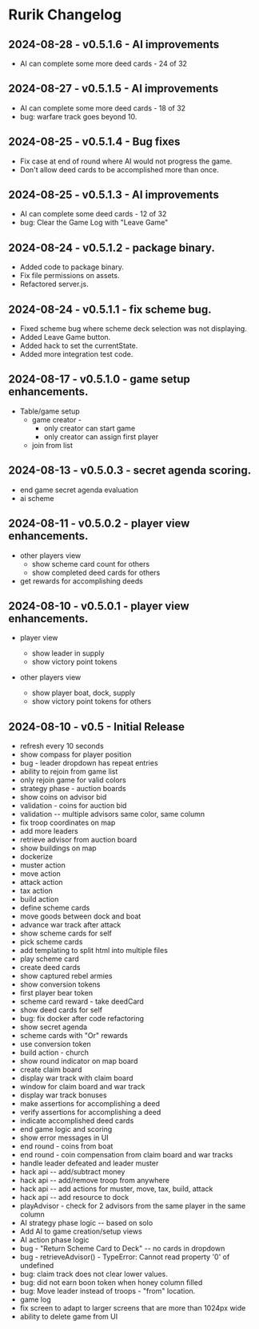 # Rurik Changelog

## 2024-08-28 - v0.5.1.6 - AI improvements
* AI can complete some more deed cards - 24 of 32

## 2024-08-27 - v0.5.1.5 - AI improvements
* AI can complete some more deed cards - 18 of 32
* bug: warfare track goes beyond 10.

## 2024-08-25 - v0.5.1.4 - Bug fixes
* Fix case at end of round where AI would not progress the game.
* Don't allow deed cards to be accomplished more than once.

## 2024-08-25 - v0.5.1.3 - AI improvements
* AI can complete some deed cards - 12 of 32
* bug: Clear the Game Log with "Leave Game"

## 2024-08-24 - v0.5.1.2 - package binary.
* Added code to package binary.
* Fix file permissions on assets.
* Refactored server.js.

## 2024-08-24 - v0.5.1.1 - fix scheme bug.
* Fixed scheme bug where scheme deck selection was not displaying.
* Added Leave Game button.
* Added hack to set the currentState.
* Added more integration test code.

## 2024-08-17 - v0.5.1.0 - game setup enhancements.
* Table/game setup
  * game creator - 
    * only creator can start game
    * only creator can assign first player
  * join from list

## 2024-08-13 - v0.5.0.3 - secret agenda scoring.
* end game secret agenda evaluation
* ai scheme

## 2024-08-11 - v0.5.0.2 - player view enhancements.
* other players view
  * show scheme card count for others
  * show completed deed cards for others
* get rewards for accomplishing deeds

## 2024-08-10 - v0.5.0.1 - player view enhancements.
* player view
  * show leader in supply  
  * show victory point tokens

* other players view
  * show player boat, dock, supply
  * show victory point tokens for others

## 2024-08-10 - v0.5 - Initial Release
* refresh every 10 seconds
* show compass for player position
* bug - leader dropdown has repeat entries
* ability to rejoin from game list
* only rejoin game for valid colors
* strategy phase - auction boards
* show coins on advisor bid
* validation - coins for auction bid
* validation -- multiple advisors same color, same column
* fix troop coordinates on map
* add more leaders
* retrieve advisor from auction board
* show buildings on map
* dockerize
* muster action
* move action
* attack action
* tax action
* build action
* define scheme cards
* move goods between dock and boat
* advance war track after attack
* show scheme cards for self
* pick scheme cards
* add templating to split html into multiple files
* play scheme card
* create deed cards
* show captured rebel armies
* show conversion tokens
* first player bear token
* scheme card reward - take deedCard
* show deed cards for self
* bug: fix docker after code refactoring
* show secret agenda
* scheme cards with "Or" rewards
* use conversion token
* build action - church
* show round indicator on map board
* create claim board
* display war track with claim board
* window for claim board and war track
* display war track bonuses
* make assertions for accomplishing a deed
* verify assertions for accomplishing a deed
* indicate accomplished deed cards
* end game logic and scoring
* show error messages in UI
* end round - coins from boat
* end round - coin compensation from claim board and war tracks
* handle leader defeated and leader muster
* hack api -- add/subtract money
* hack api -- add/remove troop from anywhere
* hack api -- add actions for muster, move, tax, build, attack
* hack api -- add resource to dock
* playAdvisor - check for 2 advisors from the same player in the same column
* AI strategy phase logic -- based on solo
* Add AI to game creation/setup views
* AI action phase logic
* bug - "Return Scheme Card to Deck" -- no cards in dropdown
* bug - retrieveAdvisor() - TypeError: Cannot read property '0' of undefined
* bug: claim track does not clear lower values.
* bug: did not earn boon token when honey column filled
* bug: Move leader instead of troops - "from" location.
* game log
* fix screen to adapt to larger screens that are more than 1024px wide
* ability to delete game from UI
